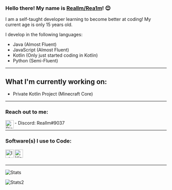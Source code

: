 ### Hello there! My name is [Reallm/Rea1m](https://github.com/Rea1m/)! 😊
 I am a self-taught developer learning to become better at coding!
 My current age is only 15 years old.
 
I develop in the following languages:
 - Java (Almost Fluent)
 - JavaScript (Almost Fluent)
 - Kotlin (Only just started coding in Kotlin)
 - Python (Semi-Fluent)

---

## What I'm currently working on:
- Private Kotlin Project (Minecraft Core)

---

### Reach out to me:

<img align="left" alt="Discord" width="26px" src="https://logos-world.net/wp-content/uploads/2020/11/Discord-Emblem.png" />
- Discord: Reallm#9037

---

### Software(s) I use to Code:
<img align="left" alt="IntelliJ" width="26px" src="https://pbs.twimg.com/profile_images/1206618215767584769/zl48EuhC_400x400.jpg" /> 
<img align="left" alt="Visual Studio Code" width="26px" src="https://user-images.githubusercontent.com/674621/71187801-14e60a80-2280-11ea-94c9-e56576f76baf.png" />
<br />
<br />

---

![Stats](https://github-readme-stats.vercel.app/api?username=Rea1m&show_icons=true&hide_border=true&theme=dark)

![Stats2](https://github-readme-stats.vercel.app/api/top-langs/?username=Rea1m&theme=dark&layout=compact&langs_count=6)
